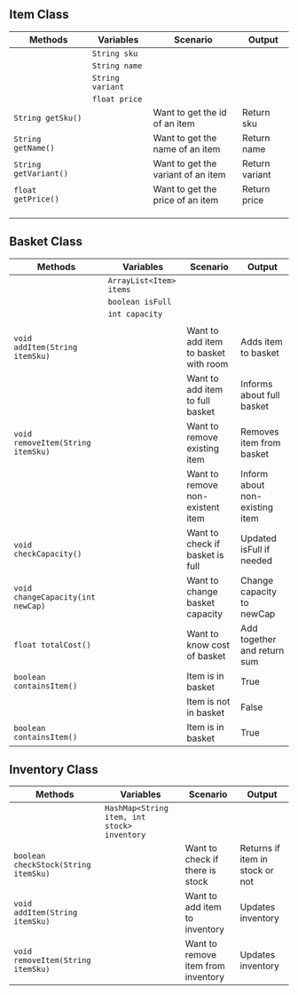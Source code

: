 
## Item Class

| Methods                | Variables         | Scenario                           | Output         |
|------------------------|-------------------|------------------------------------|----------------|
|                        | `String sku `     |                                    |                |
|                        | `String name `    |                                    |                |
|                        | `String variant ` |                                    |                |
|                        | `float price `    |                                    |                |
| `String getSku() `     |                   | Want to get the id of an item      | Return sku     |
| `String getName() `    |                   | Want to get the name of an item    | Return name    |
| `String getVariant() ` |                   | Want to get the variant of an item | Return variant |
| `float getPrice() `    |                   | Want to get the price of an item   | Return price   |
|                        |                   |                                    |                |
|                        |                   |                                    |                |
|                        |                   |                                    |                |


## Basket Class

| Methods                            | Variables                | Scenario                             | Output                         |
|------------------------------------|--------------------------|--------------------------------------|--------------------------------|
|                                    | `ArrayList<Item> items ` |                                      |                                |
|                                    | `boolean isFull `        |                                      |                                |
|                                    | `int capacity `          |                                      |                                |
|                                    |                          |                                      |                                |
| `void addItem(String itemSku) `    |                          | Want to add item to basket with room | Adds item to basket            |
|                                    |                          | Want to add item to full basket      | Informs about full basket      |
| `void removeItem(String itemSku) ` |                          | Want to remove existing item         | Removes item from basket       |
|                                    |                          | Want to remove non-existent item     | Inform about non-existing item |
| `void checkCapacity() `            |                          | Want to check if basket is full      | Updated isFull if needed       |
| `void changeCapacity(int newCap) ` |                          | Want to change basket capacity       | Change capacity to newCap      |
| `float totalCost() `               |                          | Want to know cost of basket          | Add together and return sum    |
| `boolean containsItem() `          |                          | Item is in basket                    | True                           |
|                                    |                          | Item is not in basket                | False                          |
| `boolean containsItem() `          |                          | Item is in basket                    | True                           |


## Inventory Class

| Methods                               | Variables                                    | Scenario                           | Output                          |
|---------------------------------------|----------------------------------------------|------------------------------------|---------------------------------|
|                                       | `HashMap<String item, int stock> inventory ` |                                    |                                 |
| `boolean checkStock(String itemSku) ` |                                              | Want to check if there is stock    | Returns if item in stock or not |
| `void addItem(String itemSku) `       |                                              | Want to add item to inventory      | Updates inventory               |
| `void removeItem(String itemSku) `    |                                              | Want to remove item from inventory | Updates inventory               |

